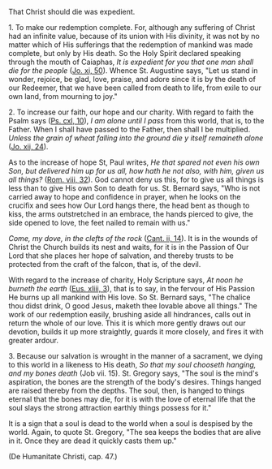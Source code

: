 
That Christ should die was expedient.

1\. To make our redemption complete. For, although any suffering of Christ had an infinite value, because of its union with His divinity, it was not by no matter which of His sufferings that the redemption of mankind was made complete, but only by His death. So the Holy Spirit declared speaking through the mouth of Caiaphas, _It is expedient for you that one man shall die for the people_ ([Jo. xi, 50](https://vulgata.online/bible/Jo.xi?ed=DR2&vfn=DR2.Jo.xi.50:vs)). Whence St. Augustine says, "Let us stand in wonder, rejoice, be glad, love, praise, and adore since it is by the death of our Redeemer, that we have been called from death to life, from exile to our own land, from mourning to joy."

2\. To increase our faith, our hope and our charity. With regard to faith the Psalm says ([Ps. cxl, 10](https://vulgata.online/bible/Ps.cxl?ed=DR2&vfn=DR2.Ps.cxl.10:vs)), _I am alone until I pass_ from this world, that is, to the Father. When I shall have passed to the Father, then shall I be multiplied. _Unless the grain of wheat falling into the ground die y itself remaineth alone_ ([Jo. xii, 24](https://vulgata.online/bible/Jo.xii?ed=DR2&vfn=DR2.Jo.xii.24:vs)).

As to the increase of hope St, Paul writes, _He that spared not even his own Son, but delivered him up for us all, how hath he not also, with him, given us all things?_ ([Rom. viii, 32](https://vulgata.online/bible/Rom.viii?ed=DR2&vfn=DR2.Rom.viii.32:vs)). God cannot deny us this, for to give us all things is less than to give His own Son to death for us. St. Bernard says, "Who is not carried away to hope and confidence in prayer, when he looks on the crucifix and sees how Our Lord hangs there, the head bent as though to kiss, the arms outstretched in an embrace, the hands pierced to give, the side opened to love, the feet nailed to remain with us."

_Come, my dove, in the clefts of the rock_ ([Cant. ii, 14](https://vulgata.online/bible/Cant.ii?ed=DR2&vfn=DR2.Cant.ii.14:vs)). It is in the wounds of Christ the Church builds its nest and waits, for it is in the Passion of Our Lord that she places her hope of salvation, and thereby trusts to be protected from the craft of the falcon, that is, of the devil.

With regard to the increase of charity, Holy Scripture says, _At noon he burneth the earth_ ([Eus. xliii, 3](https://vulgata.online/bible/Eus.xliii?ed=DR2&vfn=DR2.Eus.xliii.3:vs)), that is to say, in the fervour of His Passion He burns up all mankind with His love. So St. Bernard says, "The chalice thou didst drink, O good Jesus, maketh thee lovable above all things." The work of our redemption easily, brushing aside all hindrances, calls out in return the whole of our love. This it is which more gently draws out our devotion, builds it up more straightly, guards it more closely, and fires it with greater ardour.

3\. Because our salvation is wrought in the manner of a sacrament, we dying to this world in a likeness to His death, _So that my soul chooseth hanging, and my bones death_ (Job vii. 15). St. Gregory says, "The soul is the mind's aspiration, the bones are the strength of the body's desires. Things hanged are raised thereby from the depths. The soul, then, is hanged to things eternal that the bones may die, for it is with the love of eternal life that the soul slays the strong attraction earthly things possess for it."

It is a sign that a soul is dead to the world when a soul is despised by the world. Again, to quote St. Gregory, "The sea keeps the bodies that are alive in it. Once they are dead it quickly casts them up."

(De Humanitate Christi, cap. 47.)

